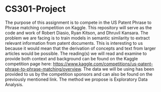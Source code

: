 # CS301-Project
The purpose of this assignment is to compete in the US Patent Phrase to Phrase matching competition on Kaggle. This repository will serve as the code and work of Robert Diasio, Ryan Kitson, and Dhruvil Kansara. The problem we are facing is to train models in semantic similarity to extract relevant information from patent documents. This is interesting to us because it would mean that the derivation of concepts and text from larger articles would be possible. The reading(s) we will read and examine to provide both context and background can be found on the Kaggle competition page here: https://www.kaggle.com/competitions/us-patent-phrase-to-phrase-matching/overview. The data we will be using has been provided to us by the competition sponsors and can also be found on the previously mentioned link. The method we propose is Exploratory Data Analysis. 
